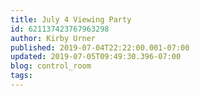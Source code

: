 ```yaml
---
title: July 4 Viewing Party
id: 621137423767963298
author: Kirby Urner
published: 2019-07-04T22:22:00.001-07:00
updated: 2019-07-05T09:49:30.396-07:00
blog: control_room
tags: 
---
```


